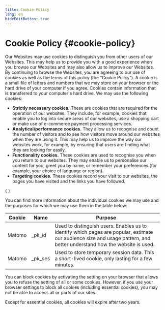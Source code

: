 ```yaml
---
title: Cookie Policy
lang: en
hideEditButton: true
---
```


# Cookie Policy \{#cookie-policy}

Our Websites may use cookies to distinguish you from other users of our Websites. This may help us to provide you with a good experience when you browse our Websites and may also allow us to improve our Websites. By continuing to browse the Websites, you are agreeing to our use of cookies as well as the terms of this policy (the “Cookie Policy”). A cookie is a small file of letters and numbers that we may store on your browser or the hard drive of your computer if you agree. Cookies contain information that is transferred to your computer's hard drive. We may use the following cookies:

- **Strictly necessary cookies.** These are cookies that are required for the operation of our websites. They include, for example, cookies that enable you to log into secure areas of our websites, use a shopping cart or make use of e-commerce payment processing services.
- **Analytical/performance cookies.** They allow us to recognise and count the number of visitors and to see how visitors move around our websites when they are using it. This may help us to improve the way our websites work, for example, by ensuring that users are finding what they are looking for easily.
- **Functionality cookies.** These cookies are used to recognise you when you return to our websites. They may enable us to personalise our content for you, greet you by name, or remember your preferences (for example, your choice of language or region).
- **Targeting cookies.** These cookies record your visit to our websites, the pages you have visited and the links you have followed.

{
	<MatomoOptOut />
}

You can find more information about the individual cookies we may use and the purposes for which we may use them in the table below:

| Cookie | Name     | Purpose                                                                                                                                                                 |
| ------ | -------- | ----------------------------------------------------------------------------------------------------------------------------------------------------------------------- |
| Matomo | \_pk_id  | Used to distinguish users. Enables us to identify which pages are popular, estimate our audience size and usage pattern, and better understand how the website is used. |
| Matomo | \_pk_ses | Used to store temporary session data. This a short-lived cookie, only lasting for a few minutes.                                                                        |

You can block cookies by activating the setting on your browser that allows you to refuse the setting of all or some cookies. However, if you use your browser settings to block all cookies (including essential cookies), you may not be able to access all or parts of our sites.

Except for essential cookies, all cookies will expire after two years.
